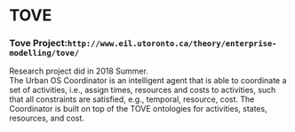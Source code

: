 # TOVE 
### Tove Project:`http://www.eil.utoronto.ca/theory/enterprise-modelling/tove/`

Research project did in 2018 Summer. \
The Urban OS Coordinator is an intelligent agent that is able to coordinate a set of activities, i.e., assign times, resources and costs to activities, such that all constraints are satisfied, e.g., temporal, resource, cost. The Coordinator is built on top of the TOVE ontologies for activities, states, resources, and cost.
